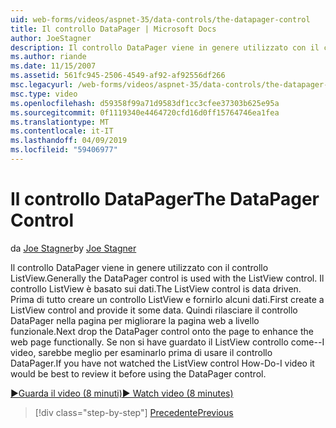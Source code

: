 ```yaml
---
uid: web-forms/videos/aspnet-35/data-controls/the-datapager-control
title: Il controllo DataPager | Microsoft Docs
author: JoeStagner
description: Il controllo DataPager viene in genere utilizzato con il controllo ListView. Il controllo ListView è basato sui dati. Prima di tutto creare un controllo ListView e fornirlo alcuni d...
ms.author: riande
ms.date: 11/15/2007
ms.assetid: 561fc945-2506-4549-af92-af92556df266
msc.legacyurl: /web-forms/videos/aspnet-35/data-controls/the-datapager-control
msc.type: video
ms.openlocfilehash: d59358f99a71d9583df1cc3cfee37303b625e95a
ms.sourcegitcommit: 0f1119340e4464720cfd16d0ff15764746ea1fea
ms.translationtype: MT
ms.contentlocale: it-IT
ms.lasthandoff: 04/09/2019
ms.locfileid: "59406977"
---
```

# <a name="the-datapager-control"></a><span data-ttu-id="b03c4-105">Il controllo DataPager</span><span class="sxs-lookup"><span data-stu-id="b03c4-105">The DataPager Control</span></span>

<span data-ttu-id="b03c4-106">da [Joe Stagner](https://github.com/JoeStagner)</span><span class="sxs-lookup"><span data-stu-id="b03c4-106">by [Joe Stagner](https://github.com/JoeStagner)</span></span>

<span data-ttu-id="b03c4-107">Il controllo DataPager viene in genere utilizzato con il controllo ListView.</span><span class="sxs-lookup"><span data-stu-id="b03c4-107">Generally the DataPager control is used with the ListView control.</span></span> <span data-ttu-id="b03c4-108">Il controllo ListView è basato sui dati.</span><span class="sxs-lookup"><span data-stu-id="b03c4-108">The ListView control is data driven.</span></span> <span data-ttu-id="b03c4-109">Prima di tutto creare un controllo ListView e fornirlo alcuni dati.</span><span class="sxs-lookup"><span data-stu-id="b03c4-109">First create a ListView control and provide it some data.</span></span> <span data-ttu-id="b03c4-110">Quindi rilasciare il controllo DataPager nella pagina per migliorare la pagina web a livello funzionale.</span><span class="sxs-lookup"><span data-stu-id="b03c4-110">Next drop the DataPager control onto the page to enhance the web page functionally.</span></span> <span data-ttu-id="b03c4-111">Se non si have guardato il ListView controllo come--I video, sarebbe meglio per esaminarlo prima di usare il controllo DataPager.</span><span class="sxs-lookup"><span data-stu-id="b03c4-111">If you have not watched the ListView control How-Do-I video it would be best to review it before using the DataPager control.</span></span>

[<span data-ttu-id="b03c4-112">&#9654;Guarda il video (8 minuti)</span><span class="sxs-lookup"><span data-stu-id="b03c4-112">&#9654; Watch video (8 minutes)</span></span>](https://channel9.msdn.com/Blogs/ASP-NET-Site-Videos/the-datapager-control)

> [!div class="step-by-step"]
> [<span data-ttu-id="b03c4-113">Precedente</span><span class="sxs-lookup"><span data-stu-id="b03c4-113">Previous</span></span>](the-listview-control.md)
